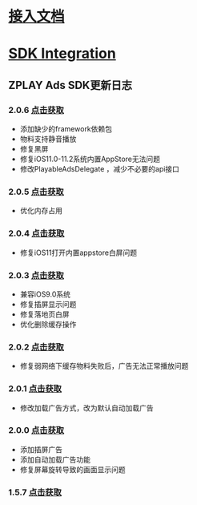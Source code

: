# [接入文档](https://github.com/zplayads/PlayableAdsDemo-iOS/blob/master/README-CN.md)

# [SDK Integration](https://github.com/zplayads/PlayableAdsDemo-iOS/blob/master/README-EN.md)

## ZPLAY Ads SDK更新日志
### 2.0.6 [点击获取](https://github.com/zplayads/PlayableAdsDemo-iOS/tree/2.0.5)
* 添加缺少的framework依赖包
* 物料支持静音播放
* 修复黑屏
* 修复iOS11.0-11.2系统内置AppStore无法问题
* 修改PlayableAdsDelegate ，减少不必要的api接口
### 2.0.5 [点击获取](https://github.com/zplayads/PlayableAdsDemo-iOS/tree/2.0.5)
* 优化内存占用
### 2.0.4 [点击获取](https://github.com/zplayads/PlayableAdsDemo-iOS/tree/2.0.4)
* 修复iOS11打开内置appstore白屏问题
### 2.0.3 [点击获取](https://github.com/zplayads/PlayableAdsDemo-iOS/tree/2.0.3)
* 兼容iOS9.0系统
* 修复插屏显示问题
* 修复落地页白屏
* 优化删除缓存操作
### 2.0.2 [点击获取](https://github.com/zplayads/PlayableAdsDemo-iOS/tree/2.0.2)
* 修复弱网络下缓存物料失败后，广告无法正常播放问题
### 2.0.1 [点击获取](https://github.com/zplayads/PlayableAdsDemo-iOS/tree/2.0.1)
* 修改加载广告方式，改为默认自动加载广告
### 2.0.0 [点击获取](https://github.com/zplayads/PlayableAdsDemo-iOS/tree/2.0.0)
* 添加插屏广告
* 添加自动加载广告功能
* 修复屏幕旋转导致的画面显示问题
### 1.5.7 [点击获取](https://github.com/zplayads/PlayableAdsDemo-iOS/tree/1.5.7)
